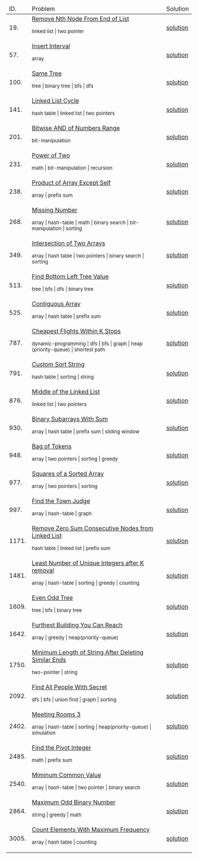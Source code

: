 
<table>
<thead>
<td>ID.</td>
<td>Problem</td>
<td>Solution</td>
</thead>
<tr>
    <td>19.</td>
    <td>
    <a href='https://leetcode.com/problems/remove-nth-node-from-end-of-list/description'
    >Remove Nth Node From End of List</a>
    <p>
    <small>linked list | two pointer</small>
    </p>
    </td>
    <td>
    <a href='Python\Linked_List\_0019_remove_nth_node_from_end_of_list.py'>solution</a>
    </td>
</tr>
<tr>
    <td>57.</td>
    <td>
    <a href='https://leetcode.com/problems/insert-interval/description'
    >Insert Interval</a>
    <p>
    <small>array</small>
    </p>
    </td>
    <td>
    <a href='Python\Array\_0057_insert_interval.py'>solution</a>
    </td>
</tr>
<tr>
    <td>100.</td>
    <td>
    <a href='https://leetcode.com/problems/same-tree/description/'>Same Tree</a>
    <p>
    <small>tree | binary tree | bfs | dfs</small>
    </p>
    </td>
    <td>
    <a href='Python\Binary_Tree\_0100_same_tree.py'>solution</a>
    </td>
</tr>
<tr>
    <td>141.</td>
    <td>
    <a href='https://leetcode.com/problems/linked-list-cycle/description'
    >Linked List Cycle</a>
    <p>
    <small>hash table | linked list | two pointers</small>
    </p>
    </td>
    <td>
    <a href='Python\Linked_List\_0141_Linked_List_Cycle.py'>solution</a>
    </td>
</tr>
<tr>
    <td>201.</td>
    <td>
    <a href='https://leetcode.com/problems/bitwise-and-of-numbers-range/description'
    >Bitwise AND of Numbers Range</a>
    <p>
    <small>bit-manipulation</small>
    </p>
    </td>
    <td>
    <a href='Python\Bit_Manipulation\_201_bitwise_and_of_numbers_range.py'>solution</a>
    </td>
</tr>
<tr>
    <td>231.</td>
    <td>
    <a href='https://leetcode.com/problems/power-of-two/description/'
    >Power of Two</a>
    <p>
    <small>math | bit-manipulation | recursion</small>
    </p>
    </td>
    <td>
    <a href='Python\Math\_0231_power_of_two.py'>solution</a>
    </td>
</tr>
<tr>
    <td>238.</td>
    <td>
    <a href='https://leetcode.com/problems/product-of-array-except-self/description'
    >Product of Array Except Self</a>
    <p>
    <small>array | prefix sum</small>
    </p>
    </td>
    <td>
    <a href='Python\Prefix_sum\_0238_product_of_array_except_self.py'>solution</a>
    </td>
</tr>
<tr>
    <td>268.</td>
    <td>
    <a href='https://leetcode.com/problems/missing-number/description/'
    >Missing Number</a>
    <p>
    <small>array | hash-table | math | binary search | bit-manipulation | sorting</small>
    </p>
    </td>
    <td>
    <a href='Python\Bit_Manipulation\_0268_missing_number.py'>solution</a>
    </td>
</tr>
<tr>
    <td>349.</td>
    <td>
    <a href='https://leetcode.com/problems/intersection-of-two-arrays/description'
    >Intersection of Two Arrays</a>
    <p>
    <small>array | hash table | two pointers | binary search | sorting</small>
    </p>
    </td>
    <td>
    <a href='Python\Hash_Table\_0349_intersection_of_two_arrays.py'>solution</a>
    </td>
</tr>
<tr>
    <td>513.</td>
    <td>
    <a href='https://leetcode.com/problems/find-bottom-left-tree-value/description'
    >Find Bottom Left Tree Value</a>
    <p>
    <small>tree | bfs | dfs | binary tree</small>
    </p>
    </td>
    <td>
    <a href='Python\Binary_Tree\_0513_find_bottom_left_tree_value.py'>solution</a>
    </td>
</tr>
<tr>
    <td>525.</td>
    <td>
    <a href='https://leetcode.com/problems/contiguous-array/description'
    >Contiguous Array</a>
    <p>
    <small>array | hash table | prefix sum</small>
    </p>
    </td>
    <td>
    <a href='Python\Prefix_sum\_0525_contiguous_array.py'>solution</a>
    </td>
</tr>
<tr>
    <td>787.</td>
    <td>
    <a href='https://leetcode.com/problems/cheapest-flights-within-k-stops/description'
    >Cheapest Flights Within K Stops</a>
    <p>
    <small>dynamic-programming | dfs | bfs | graph | heap (priority-queue) | shortest path</small>
    </p>
    </td>
    <td>
    <a href='Python\Graph\shortest_path\_0787_cheapest_flights_within_K_stops.py'>solution</a>
    </td>
</tr>
<tr>
    <td>791.</td>
    <td>
    <a href='https://leetcode.com/problems/custom-sort-string/description/'
    >Custom Sort String</a>
    <p>
    <small>hash table | sorting | string</small>
    </p>
    </td>
    <td>
    <a href='Python\Sorting\_0791_custom_sort_string.py'>solution</a>
    </td>
</tr>
<tr>
    <td>876.</td>
    <td>
    <a href='https://leetcode.com/problems/middle-of-the-linked-list/description'
    >Middle of the Linked List</a>
    <p>
    <small>linked list | two pointers</small>
    </p>
    </td>
    <td>
    <a href='Python\Linked_List\_0876_middle_of_the_linked_list.py'>solution</a>
    </td>
</tr>
<tr>
    <td>930.</td>
    <td>
    <a href='https://leetcode.com/problems/binary-subarrays-with-sum/description'
    >Binary Subarrays With Sum</a>
    <p>
    <small>array | hash table | prefix sum | sliding window</small>
    </p>
    </td>
    <td>
    <a href='Python\Sliding_Window\_0930_binary_subarrays_with_sum.py'>solution</a>
    </td>
</tr>
<tr>
    <td>948.</td>
    <td>
    <a href='https://leetcode.com/problems/bag-of-tokens/description'
    >Bag of Tokens</a>
    <p>
    <small>array | two pointers | sorting | greedy</small>
    </p>
    </td>
    <td>
    <a href='Python\Greedy\_0948_bag_of_tokens.py'>solution</a>
    </td>
</tr>
<tr>
    <td>977.</td>
    <td>
    <a href='https://leetcode.com/problems/squares-of-a-sorted-array/description'
    >Squares of a Sorted Array</a>
    <p>
    <small>array | two pointers | sorting</small>
    </p>
    </td>
    <td>
    <a href='Python\Two_Pointer\_0977_squares_of_a_sorted_array.py'>solution</a>
    </td>
</tr>
<tr>
    <td>997.</td>
    <td>
    <a href='https://leetcode.com/problems/find-the-town-judge/description'
    >Find the Town Judge</a>
    <p>
    <small>array | hash-table | graph</small>
    </p>
    </td>
    <td>
    <a href='Python\Graph\_0997_find_the_town_judge.py'>solution</a>
    </td>
</tr>
<tr>
    <td>1171.</td>
    <td>
    <a href='https://leetcode.com/problems/remove-zero-sum-consecutive-nodes-from-linked-list/description'
    >Remove Zero Sum Consecutive Nodes from Linked List</a>
    <p>
    <small>hash table | linked list | prefix sum</small>
    </p>
    </td>
    <td>
    <a href='Python\Linked_List\_1171_remove_zero_sum_consecutive_nodes_from_linked_list.py'>solution</a>
    </td>
</tr>
<tr>
    <td>1481.</td>
    <td>
    <a href='https://leetcode.com/problems/least-number-of-unique-integers-after-k-removals/description/'>
    Least Number of Unique Integers after K removal</a>
    <p>
    <small>array | hash-table | sorting | greedy | counting</small>
    </p>
    </td>
    <td>
    <a href='/Python/Array/_1481_least_number_of_unique_integers_after_k_removals.py'>solution</a>
    </td>
</tr>
<tr>
    <td>1609.</td>
    <td>
    <a href='https://leetcode.com/problems/even-odd-tree/description'
    >Even Odd Tree</a>
    <p>
    <small>tree | bfs | binary tree</small>
    </p>
    </td>
    <td>
    <a href='Python\Binary_Tree\_1609.even_odd_tree.py'>solution</a>
    </td>
</tr>
<tr>
    <td>1642.</td>
    <td>
    <a href='https://leetcode.com/problems/furthest-building-you-can-reach/description/'
    >Furthest Building You Can Reach</a>
    <p>
    <small>array | greedy | heap(priority-queue)</small>
    </p>
    </td>
    <td>
    <a href='/Python/Greedy/_1642_furthest_building_you_can_reach.py'>solution</a>
    </td>
</tr>
<tr>
    <td>1750.</td>
    <td>
    <a href='https://leetcode.com/problems/minimum-length-of-string-after-deleting-similar-ends/description'
    >Minimum Length of String After Deleting Similar Ends</a>
    <p>
    <small>two-pointer | string</small>
    </p>
    </td>
    <td>
    <a href='Python\Two_Pointer\_1750_minimum_length_of_string_after_deleting_similar_ends.py'>solution</a>
    </td>
</tr>
<tr>
    <td>2092.</td>
    <td>
    <a href='https://leetcode.com/problems/find-all-people-with-secret/description'
    >Find All People With Secret</a>
    <p>
    <small>dfs | bfs | union find | graph | sorting</small>
    </p>
    </td>
    <td>
    <a href='Python\Graph\union_find\_2092_find_all_people_with_secret.py'>solution</a>
    </td>
</tr>
<tr>
    <td>2402.</td>
    <td>
    <a href='https://leetcode.com/problems/meeting-rooms-iii/description/'
    >Meeting Rooms 3</a>
    <p>
    <small>array | hash-table | sorting | heap(priority-queue) | simulation</small>
    </p>
    </td>
    <td>
    <a href='/Python/Priority_Queue/_2402_meeting_rooms_3.py'>solution</a>
    </td>
</tr>
<tr>
    <td>2485.</td>
    <td>
    <a href='https://leetcode.com/problems/find-the-pivot-integer/description'
    >Find the Pivot Integer</a>
    <p>
    <small>math | prefix sum</small>
    </p>
    </td>
    <td>
    <a href='Python\Math\_2485_find_the_pivot_integer.py'>solution</a>
    </td>
</tr>
<tr>
    <td>2540.</td>
    <td>
    <a href='https://leetcode.com/problems/minimum-common-value/description'
    >Miminum Common Value</a>
    <p>
    <small>array | hash-table | two pointer | binary search</small>
    </p>
    </td>
    <td>
    <a href='Python\Two_Pointer\_2540_minimum_common_value.py'>solution</a>
    </td>
</tr>
<tr>
    <td>2864.</td>
    <td>
    <a href='https://leetcode.com/problems/maximum-odd-binary-number/description'
    >Maximum Odd Binary Number</a>
    <p>
    <small>string | greedy | math</small>
    </p>
    </td>
    <td>
    <a href='Python\String\_2864_maximum_odd_binary_number.py'>solution</a>
    </td>
</tr>
<tr>
    <td>3005.</td>
    <td>
    <a href='https://leetcode.com/problems/count-elements-with-maximum-frequency/description'
    >Count Elements With Maximum Frequency</a>
    <p>
    <small>array | hash table | counting</small>
    </p>
    </td>
    <td>
    <a href='Python\Hash_Table\_3005_count_elements_with_maximum_frequency.py'>solution</a>
    </td>
</tr>
</table>

<!-- <small>array  </small>
<small>hash-table  </small>
<small>sorting  </small>
<small>heap(priority-queue)  </small>
<small>simulation  </small> -->

<!-- <tr>
    <td></td>
    <td>
    <a href=''
    ></a>
    </td>
    <td>
    <a href=''>solution</a>
    </td>
</tr> -->
